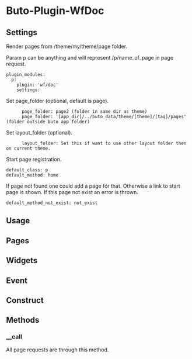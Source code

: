 # Buto-Plugin-WfDoc



<a name="key_0"></a>

## Settings

<p>Render pages from /theme/my/theme/page folder.</p>
<p>Param p can be anything and will represent /p/name_of_page in page request.</p>
<pre><code>plugin_modules:
  p:
    plugin: 'wf/doc'
    settings:</code></pre>
<p>Set page_folder (optional, default is page).</p>
<pre><code>      page_folder: page2 (folder in same dir as theme)
      page_folder: '[app_dir]/../buto_data/theme/[theme]/[tag]/pages' (folder outside buto app folder)</code></pre>
<p>Set layout_folder (optional).</p>
<pre><code>      layout_folder: Set this if want to use other layout folder then on current theme.</code></pre>
<p>Start page registration.</p>
<pre><code>default_class: p
default_method: home</code></pre>
<p>If page not found one could add a page for that. Otherwise a link to start page is shown. If this page not exist an error is thrown.</p>
<pre><code>default_method_not_exist: not_exist</code></pre>

<a name="key_1"></a>

## Usage



<a name="key_2"></a>

## Pages



<a name="key_3"></a>

## Widgets



<a name="key_4"></a>

## Event



<a name="key_5"></a>

## Construct



<a name="key_6"></a>

## Methods



<a name="key_6_0"></a>

### __call

<p>All page requests are through this method.</p>

